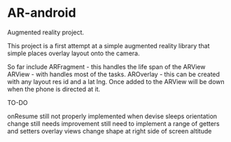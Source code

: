 AR-android
==========

Augmented reality project.

This project is a first attempt at a simple augmented reality library that simple places overlay layout onto the camera.

So far include 
ARFragment - this handles the life span of the ARView
ARView - with handles most of the tasks.
AROverlay - this can be created with any layout res id and a lat lng. Once added to the ARView will be down when the phone is directed at it.


TO-DO

onResume still not properly implemented when devise sleeps
orientation change still needs improvement
still need to implement a range of getters and setters
overlay views change shape at right side of screen
altitude
